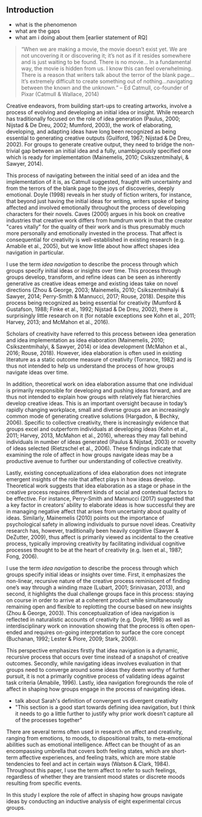 ## Introduction 

- what is the phenomenon 
- what are the gaps 
- what am i doing about them [earlier statement of RQ]

> “When we are making a movie, the movie doesn’t exist yet. We are not uncovering it or discovering it; it’s not as if it resides somewhere and is just waiting to be found. There is no movie… In a fundamental way, the movie is hidden from us. I know this can feel overwhelming. There is a reason that writers talk about the terror of the blank page… It’s extremely difficult to create something out of nothing...navigating between the known and the unknown.” – Ed Catmull, co-founder of Pixar (Catmull & Wallace, 2014)

Creative endeavors, from building start-ups to creating artworks, involve a process of evolving and developing an initial idea or insight. While research has traditionally focused on the role of idea generation (Paulus, 2000; Nijstad & De Dreu, 2002; Mumford, 2003), the work of elaborating, developing, and adapting ideas have long been recognized as being essential to generating creative outputs (Guilford, 1967; Nijstad & De Dreu, 2002). For groups to generate creative output, they need to bridge the non-trivial gap between an initial idea and a fully, unambiguously specified one which is ready for implementation (Mainemelis, 2010; Csikszentmihalyi, & Sawyer, 2014).

This process of navigating between the initial seed of an idea and the implementation of it is, as Catmull suggested, fraught with uncertainty and from the terrors of the blank page to the joys of discoveries, deeply emotional. Doyle (1998) reveals in her study of fiction writers, for instance, that beyond just having the initial ideas for writing, writers spoke of being affected and involved emotionally throughout the process of developing characters for their novels. Caves (2000) argues in his book on creative industries that creative work differs from humdrum work in that the creator "cares vitally" for the quality of their work and is thus presumably much more personally and emotionally invested in the process. That affect is consequential for creativity is well-established in existing research (e.g. Amabile et al., 2005), but we know little about how affect shapes idea navigation in particular.

I use the term *idea navigation* to describe the process through which groups specify initial ideas or insights over time. This process through groups develop, transform, and refine ideas can be seen as inherently generative as creative ideas emerge and existing ideas take on novel directions (Zhou & George, 2003; Mainemelis, 2010; Csikszentmihalyi & Sawyer, 2014; Perry-Smith & Mannucci, 2017; Rouse, 2018). Despite this process being recognized as being essential for creativity (Mumford & Gustafson, 1988; Finke et al., 1992; Nijstad & De Dreu, 2002), there is surprisingly little research on it (for notable exceptions see Kohn et al., 2011; Harvey, 2013; and McMahon et al., 2016). 

Scholars of creativity have referred to this process between idea generation and idea implementation as idea elaboration (Mainemelis, 2010; Csikszentmihalyi, & Sawyer, 2014) or idea development (McMahon et al., 2016; Rouse, 2018). However, idea elaboration is often used in existing literature as a static outcome measure of creativity (Torrance, 1982) and is thus not intended to help us understand the process of how groups navigate ideas over time.  

In addition, theoretical work on idea elaboration assume that one individual is primarily responsible for developing and pushing ideas forward, and are thus not intended to explain how groups with relatively flat hierarchies develop creative ideas. This is an important oversight because in today’s rapidly changing workplace, small and diverse groups are an increasingly common mode of generating creative solutions (Hargadon, & Bechky, 2006). Specific to collective creativity, there is increasingly evidence that groups excel and outperform individuals at developing ideas (Kohn et al., 2011; Harvey, 2013, McMahon et al., 2016), whereas they may fall behind individuals in number of ideas generated (Paulus & Nijstad, 2003) or novelty of ideas selected (Rietzschel et al., 2006). These findings indicate that examining the role of affect in how groups navigate ideas may be a productive avenue to further our understanding of collective creativity.

Lastly, existing conceptualizations of idea elaboration does not integrate emergent insights of the role that affect plays in how ideas develop. Theoretical work suggests that idea elaboration as a stage or phase in the creative process requires different kinds of social and contextual factors to be effective. For instance, Perry-Smith and Mannucci (2017) suggested that a key factor in creators’ ability to elaborate ideas is how successful they are in managing negative affect that arises from uncertainty about quality of ideas. Similarly, Mainemelis (2010) points out the importance of psychological safety in allowing individuals to pursue novel ideas. Creativity research has, however, traditionally been heavily cognitive (Sawyer & DeZutter, 2009), thus affect is primarily viewed as incidental to the creative process, typically improving creativity by facilitating individual cognitive processes thought to be at the heart of creativity (e.g. Isen et al., 1987; Fong, 2006). 

I use the term *idea navigation* to describe the process through which groups specify initial ideas or insights over time. First, it emphasizes the non-linear, recursive nature of the creative process reminiscent of finding one’s way through a winding maze (Lubart, 2001; Srinivasan, 2013), and second, it highlights the dual challenge groups face in this process: staying on course in order to arrive at a coherent product while simultaneously remaining open and flexible to replotting the course based on new insights (Zhou & George, 2003). This conceptualization of idea navigation is reflected in naturalistic accounts of creativity (e.g. Doyle, 1998) as well as interdisciplinary work on innovation showing that the process is often open-ended and requires on-going interpretation to surface the core concept (Buchanan, 1992; Lester & Piore, 2009; Stark, 2009).

This perspective emphasizes firstly that idea navigation is a dynamic, recursive process that occurs over time instead of a snapshot of creative outcomes. Secondly, while navigating ideas involves evaluation in that groups need to converge around some ideas they deem worthy of further pursuit, it is not a primarily cognitive process of validating ideas against task criteria (Amabile, 1996). Lastly, idea navigation foregrounds the role of affect in shaping how groups engage in the process of navigating ideas. 

- talk about Sarah's definition of convergent vs divergent creativity 
- "This section is a good start towards defining idea navigation, but I think it needs to go a little further to justify why prior work doesn’t capture all of the processes together"

There are several terms often used in research on affect and creativity, ranging from emotions, to moods, to dispositional traits, to meta-emotional abilities such as emotional intelligence. Affect can be thought of as an encompassing umbrella that covers both feeling states, which are short-term affective experiences, and feeling traits, which are more stable tendencies to feel and act in certain ways (Watson & Clark, 1984). Throughout this paper, I use the term affect to refer to such feelings, regardless of whether they are transient mood states or discrete moods resulting from specific events.

In this study I explore the role of affect in shaping how groups navigate ideas by conducting an inductive analysis of eight experimental circus groups.
